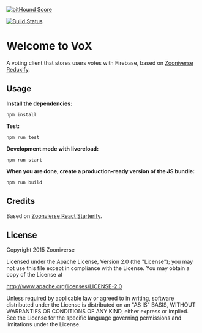 [![bitHound Score](https://www.bithound.io/github/Granze/react-starterify/badges/score.svg)](https://www.bithound.io/github/zooniverse/zoo-react-starterify/master)

[![Build Status](https://travis-ci.org/zooniverse/vox.svg?branch=master)](https://travis-ci.org/zooniverse/vox)

# Welcome to VoX

A voting client that stores users votes with Firebase, based on [Zooniverse Reduxify](https://github.com/zooniverse/zoo-reduxify).

## Usage

__Install the dependencies:__

`npm install`

__Test:__

```npm run test```

__Development mode with livereload:__

```npm run start```

__When you are done, create a production-ready version of the JS bundle:__

```npm run build```

## Credits

Based on  [Zoonvierse React Starterify](https://github.com/zooniverse/zoo-react-starterify).

## License

Copyright 2015 Zooniverse

Licensed under the Apache License, Version 2.0 (the "License");
you may not use this file except in compliance with the License.
You may obtain a copy of the License at

   http://www.apache.org/licenses/LICENSE-2.0

Unless required by applicable law or agreed to in writing, software
distributed under the License is distributed on an "AS IS" BASIS,
WITHOUT WARRANTIES OR CONDITIONS OF ANY KIND, either express or implied.
See the License for the specific language governing permissions and
limitations under the License.
